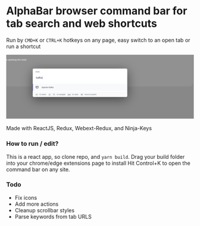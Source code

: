 # AlphaBar browser command bar for tab search and web shortcuts
Run by `CMD+K` or `CTRL+K` hotkeys on any page, easy switch to an open tab or run a shortcut

<img src="assets/demo.png">

Made with ReactJS, Redux, Webext-Redux, and Ninja-Keys

### How to run / edit?
This is a react app, so clone repo, and `yarn build`.
Drag your build folder into your chrome/edge extensions page to install
Hit Control+K to open the command bar on any site.

### Todo
  - Fix icons
  - Add more actions
  - Cleanup scrollbar styles
  - Parse keywords from tab URLS
